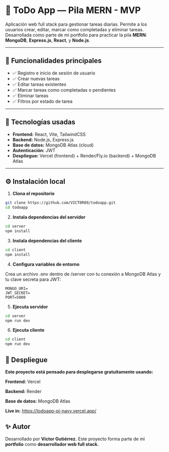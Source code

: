 # 📝 ToDo App — Pila MERN - MVP

Aplicación web full stack para gestionar tareas diarias. Permite a los usuarios crear, editar, marcar como completadas y eliminar tareas.  
Desarrollada como parte de mi portfolio para practicar la pila **MERN**: **MongoDB**, **Express.js**, **React**, y **Node.js**.

---

## 🚀 Funcionalidades principales

- ✅ Registro e inicio de sesión de usuario
- ✅ Crear nuevas tareas
- ✅ Editar tareas existentes
- ✅ Marcar tareas como completadas o pendientes
- ✅ Eliminar tareas
- ✅ Filtros por estado de tarea

---

## 🧩 Tecnologías usadas

- **Frontend:** React, Vite, TailwindCSS
- **Backend:** Node.js, Express.js
- **Base de datos:** MongoDB Atlas (cloud)
- **Autenticación:** JWT
- **Despliegue:** Vercel (frontend) + Render/Fly.io (backend) + MongoDB Atlas

---

## ⚙️ Instalación local

1. **Clona el repositorio**

```bash
git clone https://github.com/VICT0R89/todoapp.git
cd todoapp
```

2. **Instala dependencias del servidor**

```bash
cd server
npm install
```

3. **Instala dependencias del cliente**

```bash
cd client
npm install
```

4. **Configura variables de entorno**

Crea un archivo .env dentro de /server con tu conexión a MongoDB Atlas y tu clave secreta para JWT:

```
MONGO_URI=
JWT_SECRET=
PORT=5000
```

5. **Ejecuta servidor**

```bash
cd server
npm run dev
```

6. **Ejecuta cliente**

```bash
cd client
npm run dev
```

## 📡 Despliegue
**Este proyecto está pensado para desplegarse gratuitamente usando:**

**Frontend:** Vercel

**Backend:** Render

**Base de datos:** MongoDB Atlas

**Live in:** https://todoapp-pi-navy.vercel.app/

## ✨ Autor
Desarrollado por **Víctor Gutiérrez.**
Este proyecto forma parte de mi **portfolio** como **desarrollador web full stack.**